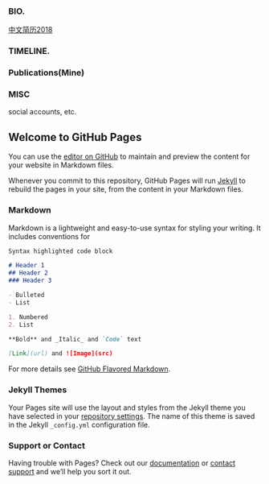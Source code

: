 ### BIO.
[中文简历2018](https://github.com/jfu790900173/jfu790900173.github.io/blob/master/%E4%B8%AD%E6%96%87%E7%AE%80%E5%8E%862018.pdf)  

### TIMELINE.

### Publications(Mine)

### MISC
social accounts, etc.

## Welcome to GitHub Pages

You can use the [editor on GitHub](https://github.com/jfu790900173/jfu790900173.github.io/edit/master/README.md) to maintain and preview the content for your website in Markdown files.

Whenever you commit to this repository, GitHub Pages will run [Jekyll](https://jekyllrb.com/) to rebuild the pages in your site, from the content in your Markdown files.

### Markdown

Markdown is a lightweight and easy-to-use syntax for styling your writing. It includes conventions for

```markdown
Syntax highlighted code block

# Header 1
## Header 2
### Header 3

- Bulleted
- List

1. Numbered
2. List

**Bold** and _Italic_ and `Code` text

[Link](url) and ![Image](src)
```

For more details see [GitHub Flavored Markdown](https://guides.github.com/features/mastering-markdown/).

### Jekyll Themes

Your Pages site will use the layout and styles from the Jekyll theme you have selected in your [repository settings](https://github.com/jfu790900173/jfu790900173.github.io/settings). The name of this theme is saved in the Jekyll `_config.yml` configuration file.

### Support or Contact

Having trouble with Pages? Check out our [documentation](https://help.github.com/categories/github-pages-basics/) or [contact support](https://github.com/contact) and we’ll help you sort it out.
